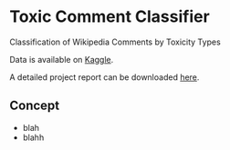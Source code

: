 # Toxic Comment Classifier
Classification of Wikipedia Comments by Toxicity Types

Data is available on [Kaggle](https://www.kaggle.com/c/jigsaw-toxic-comment-classification-challenge/data "Toxic Comment Classification Challenge").

A detailed project report can be downloaded [here](https://github.com/cammysoh/Toxic-Comment-Classifier/blob/master/Applied%20Machine%20Learning_Project%20Report.docx?raw=true).

## Concept
- blah
- blahh
